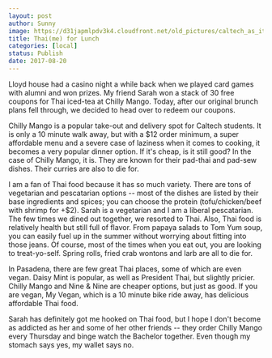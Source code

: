 ```yaml
---
layout: post
author: Sunny
image: https://d31japmlpdv3k4.cloudfront.net/old_pictures/caltech_as_it_happens/6a0105349b8251970b01b7c9133e4d970b.jpg
title: Thai(me) for Lunch
categories: [local]
status: Publish
date: 2017-08-20
---
```


Lloyd house had a casino night a while back when we played card games with alumni and won prizes. My friend Sarah won a stack of 30 free coupons for Thai iced-tea at Chilly Mango. Today, after our original brunch plans fell through, we decided to head over to redeem our coupons.

Chilly Mango is a popular take-out and delivery spot for Caltech students. It is only a 10 minute walk away, but with a $12 order minimum, a super affordable menu and a severe case of laziness when it comes to cooking, it becomes a very popular dinner option. If it's cheap, is it still good? In the case of Chilly Mango, it is. They are known for their pad-thai and pad-sew dishes. Their curries are also to die for.

I am a fan of Thai food because it has so much variety. There are tons of vegetarian and pescatarian options -- most of the dishes are listed by their base ingredients and spices; you can choose the protein (tofu/chicken/beef with shrimp for +$2). Sarah is a vegetarian and I am a liberal pescatarian. The few times we dined out together, we resorted to Thai. Also, Thai food is relatively health but still full of flavor. From papaya salads to Tom Yum soup, you can easily fuel up in the summer without worrying about fitting into those jeans. Of course, most of the times when you eat out, you are looking to treat-yo-self. Spring rolls, fried crab wontons and larb are all to die for.

In Pasadena, there are few great Thai places, some of which are even vegan. Daisy Mint is popular, as well as President Thai, but slightly pricier. Chilly Mango and Nine &amp; Nine are cheaper options, but just as good. If you are vegan, My Vegan, which is a 10 minute bike ride away, has delicious affordable Thai food.

Sarah has definitely got me hooked on Thai food, but I hope I don't become as addicted as her and some of her other friends -- they order Chilly Mango every Thursday and binge watch the Bachelor together. Even though my stomach says yes, my wallet says no.

